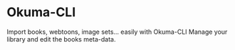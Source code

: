 # Okuma-CLI

Import books, webtoons, image sets... easily with Okuma-CLI
Manage your library and edit the books meta-data.
